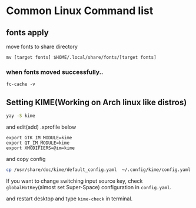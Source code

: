 # Common Linux Command list


## fonts apply

move fonts to share directory

`mv [target fonts] $HOME/.local/share/fonts/[target fonts]`

### when fonts moved successfully..

`fc-cache -v`

## Setting KIME(Working on Arch linux like distros)

```bash
yay -S kime
```

and edit(add) .xprofile below

```
export GTK_IM_MODULE=kime
export QT_IM_MODULE=kime
export XMODIFIERS=@im=kime
```

and copy config

```bash
cp /usr/share/doc/kime/default_config.yaml  ~/.config/kime/config.yaml
```

If you want to change switching input source key, check `globalHotKey`(almost set Super-Space) configuration in `config.yaml`.

and restart desktop and type `kime-check` in terminal.
